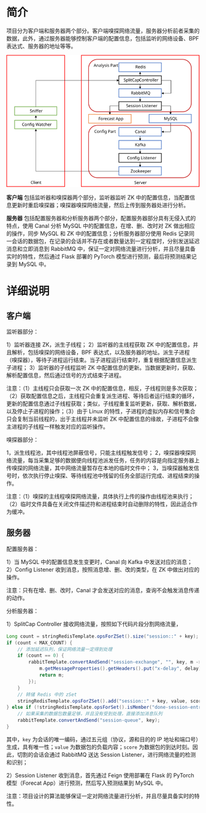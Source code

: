 # 简介

项目分为客户端和服务器两个部分。客户端嗅探网络流量，服务器分析前者采集的数据，此外，通过服务器能够控制客户端的配置信息，包括监听的网络设备、BPF 表达式、服务器的地址等等。

![架构](./img/arch.svg)

**客户端** 包括监听器和嗅探器两个部分，监听器监听 ZK 中的配置信息，当配置信息更新时重启嗅探器；嗅探器嗅探网络流量，然后上传到服务器处进行分析。

**服务器** 包括配置服务器和分析服务器两个部分，配置服务器部分具有无侵入式的特点，使用 Canal 分析 MySQL 中的配置信息，在增、删、改时对 ZK 做出相应的操作，同步 MySQL 和 ZK 中的配置信息；分析服务器部分使用 Redis 记录同一会话的数据包，在记录的会话并不存在或者数量达到一定程度时，分别发送延迟消息和立即消息到 RabbitMQ 中，保证一定对网络流量进行分析，并且尽量具备实时的特性，然后通过 Flask 部署的 PyTorch 模型进行预测，最后将预测结果记录到 MySQL 中。

# 详细说明

## 客户端

监听器部分：

1）监听器连接 ZK，派生子线程；
2）监听器的主线程获取 ZK 中的配置信息，并且解析，包括嗅探的网络设备，BPF 表达式，以及服务器的地址。派生子进程（嗅探器），等待子进程运行结束。当子进程运行结束时，重复根据配置信息派生子进程；
3）监听器的子线程监听 ZK 中配置信息的更新。当数据更新时，获取、解析配置信息，然后通过信号的方式结束子进程。

注意：（1）主线程只会获取一次 ZK 中的配置信息，相反，子线程则是多次获取；（2）获取配置信息之后，主线程只会重复派生进程、等待后者运行结束的循环，更新的配置信息通过子线程获取；类似，子线程重复监听更新，获取、解析数据，以及停止子进程的操作；（3）由于 Linux 的特性，子进程的虚拟内存和信号集合只会复制当前线程的，出于主线程并未监听 ZK 中配置信息的缘故，子进程不会像主进程的子线程一样触发对应的监听操作。

嗅探器部分：

1，派生线程池，其中线程池屏蔽信号，只能主线程触发信号；
2，嗅探器嗅探网络流量，每当采集足够的数据便向线程池派发任务，任务的内容是向指定服务器上传嗅探的网络流量，其中网络流量暂存在本地的临时文件中；
3，当嗅探器触发信号时，依次执行停止嗅探、等待线程池中残留的任务全部运行完成、进程结束的操作。

注意：（1）嗅探的主线程嗅探网络流量，具体执行上传的操作由线程池来执行；（2）临时文件具备在关闭文件描述符和进程结束时自动删除的特性，因此适合作为缓冲。

## 服务器

配置服务器：

1）当 MySQL 中的配置信息发生变更时，Canal 向 Kafka 中发送对应的消息；
2）Config Listener 收到消息，按照消息增、删、改的类型，在 ZK 中做出对应的操作。

注意：只有在增、删、改时，Canal 才会发送对应的消息，查询不会触发消息传递的动作。

分析服务器：

1）SplitCap Controller 接收网络流量，按照如下代码片段分割网络流量，

```java
Long count = stringRedisTemplate.opsForZSet().size("session::" + key);
if (count < MAX_COUNT) {
    // 添加延迟队列，保证网络流量一定得到处理
    if (count == 0) {
        rabbitTemplate.convertAndSend("session-exchange", "", key, m -> {
            m.getMessageProperties().getHeaders().put("x-delay", delay);
            return m;
        });
    }
    // 转储 Redis 中的 zSet
    stringRedisTemplate.opsForZSet().add("session::" + key, value, score);
} else if (!stringRedisTemplate.opsForSet().isMember("done-session-entry", key)) {
    // 如果采集的数据包数量足够，并且没有受到处理，直接添加消息队列
    rabbitTemplate.convertAndSend("session-queue", key);
}
```

其中，`key` 为会话的唯一编码，通过五元组（协议，源和目的的 IP 地址和端口号）生成，具有唯一性；`value` 为数据包的负载内容；`score` 为数据包的到达时刻。因此，切割的会话会通过 RabbitMQ 送达 Session Listener，进行网络流量的检测和识别；

2）Session Listener 收到消息，首先通过 Feign 使用部署在 Flask 的 PyTorch 模型（Forecat App）进行预测，然后写入预测结果到 MySQL 中。

注意：项目设计的算法能够保证一定对网络流量进行分析，并且尽量具备实时的特性。
